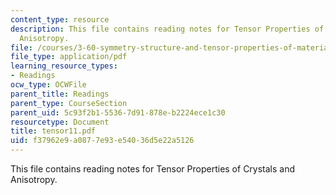 ```yaml
---
content_type: resource
description: This file contains reading notes for Tensor Properties of Crystals and
  Anisotropy.
file: /courses/3-60-symmetry-structure-and-tensor-properties-of-materials-fall-2005/f37962e9a0877e93e54036d5e22a5126_tensor11.pdf
file_type: application/pdf
learning_resource_types:
- Readings
ocw_type: OCWFile
parent_title: Readings
parent_type: CourseSection
parent_uid: 5c93f2b1-5536-7d91-878e-b2224ece1c30
resourcetype: Document
title: tensor11.pdf
uid: f37962e9-a087-7e93-e540-36d5e22a5126
---
```

This file contains reading notes for Tensor Properties of Crystals and Anisotropy.

